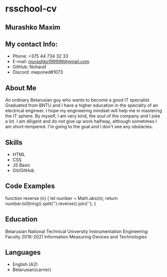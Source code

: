 # rsschool-cv
## Murashko Maxim   
## My contact Info:
* Phone: +375 44 734 32 33
* E-mail: murashko199999@gmail.com          
* GitHub: Nohara1
* Discord: meponed#1073
## About Me 
An ordinary Belarusian guy who wants to become a good IT specialist. Graduated from BNTU and I have a higher education in the specialty of an electrical engineer. I hope my engineering mindset will help me in mastering the IT sphere. By myself, I am very kind, the soul of the company and I joke a lot. I am diligent and do not give up work halfway, although sometimes I am short-tempered. I'm going to the goal and I don't see any obstacles.
## Skills
* HTML
* CSS
* JS Basic
* Git/GitHub
## Code Examples
function reverse (n) {
    let number = Math.abs(n);
  return number.toString().split('').reverse().join('');
}
## Education 
Belarusian National Technical University Instrumentation Engineering Faculty 2016-2021
Information Measuring Devices and Technologies
## Languages 
* English (A2)
* Belarusian(carrier)

